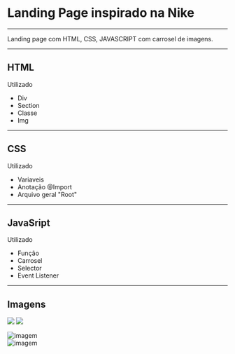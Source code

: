 <h1>Landing Page inspirado na Nike</h1>
<hr>
<p>Landing page com HTML, CSS, JAVASCRIPT com carrosel de imagens.</p>
<hr>
<h2>HTML</h2>
<p>Utilizado</p>
<ul>
  <li>Div</li>
  <li>Section</li>
  <li>Classe</li>
  <li>Img</li>
</ul>
<hr>
<h2>CSS</h2>
<p>Utilizado</p>
<ul>
  <li>Variaveis</li>
  <li>Anotação @Import</li>
  <li>Arquivo geral "Root"</li>
</ul>
<hr>
<h2>JavaSript</h2>
<p>Utilizado</p>
<ul>
  <li>Função</li>
  <li>Carrosel</li>
  <li>Selector</li>
  <li>Event Listener</li>
</ul>
<hr>
<h2>Imagens</h2>
<img src="https://github.com/fernandapcaetano/nike-landing-page-html-css-javascript/assets/93622629/b2e11215-56b8-4101-b2a6-d8a1257a3e8e">
<img src="https://github.com/fernandapcaetano/nike-landing-page-html-css-javascript/assets/93622629/0e191591-3fcd-43d4-869d-7ad27db9efa2">


![imagem](https://github.com/fernandapcaetano/nike-landing-page-html-css-javascript/assets/93622629/b2e11215-56b8-4101-b2a6-d8a1257a3e8e)
<br>
![imagem](https://github.com/fernandapcaetano/nike-landing-page-html-css-javascript/assets/93622629/0e191591-3fcd-43d4-869d-7ad27db9efa2)

